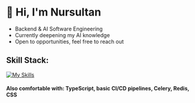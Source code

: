 

# 🌉 Hi, I'm Nursultan
- Backend & AI Software Engineering
- Currently deepening my AI knowledge
- Open to opportunities, feel free to reach out

## Skill Stack:
[![My Skills](https://skillicons.dev/icons?i=python,fastapi,nodejs,react,postgresql,mongo,git,docker&theme=dark)](https://skillicons.dev)

#### **Also comfortable with:** TypeScript, basic CI/CD pipelines, Celery, Redis, CSS

